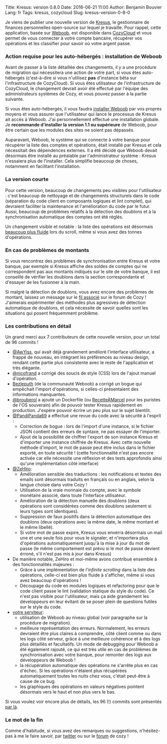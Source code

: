 Title: Kresus: version 0.8.0
Date: 2016-06-21 11:00
Author: Benjamin Bouvier
Lang: fr
Tags: kresus, cozycloud
Slug: kresus-version-0-8-0

Je viens de publier une nouvelle version de
[Kresus](https://github.com/bnjbvr/kresus/), le gestionnaire de finances
personnelles open-source sur lequel je travaille. Pour rappel, cette
application, basée sur [Weboob](http://weboob.org/), est disponible dans
[CozyCloud](https://cozy.io/en/) et vous permet de vous connecter à votre
compte bancaire, récupérer vos opérations et les classifier pour savoir où
votre argent passe.

### Action requise pour les auto-hébergés : installation de Weboob

Avant de passer à la liste détaillée des changements, il y a une procédure de
migration qui nécessitera une action de votre part, si vous êtes auto-hébergés
(c'est-à-dire si vous n'utilisez **pas** d'instance bêta sur l'infrastructure
de CozyCloud). Si vous êtes utilisateur de l'infrastructure de CozyCloud, le
changement devrait avoir été effectué par l'équipe des administrateurs systèmes
de Cozy, et vous pouvez passer à la partie suivante.

Si vous êtes auto-hébergés, il vous faudra [installer
Weboob](http://weboob.org/install) par vos propres moyens et vous assurer que
l'utilisateur qui lance le processus de Kresus ait accès à Weboob. J'ai
personnellement effectué une installation globale. Je **recommande d'installer
la version 1.1 ou supérieure** de Weboob, pour être certain que les modules des
sites ne soient pas dépassés.

Auparavant, Weboob, le système qui se connecte à votre banque pour récupérer la
liste des comptes et opérations, était installé par Kresus et cela nécessitait
des dépendences externes. Il a été décidé que Weboob devait désormais être
installé au préalable par l'administrateur système : Kresus n'essaiera plus de
l'installer. Cela simplifie beaucoup de choses, notamment en facilitant
l'installation.

### La version courte

Pour cette version, beaucoup de changements peu visibles pour l'utilisateur :
c'est beaucoup de nettoyage et de changements structurels dans le code
(séparation du code client en composants logiques et lint complet), qui
devraient faciliter la maintenance et l'amélioration du code par le futur.
Aussi, beaucoup de problèmes relatifs à la détection des doublons et à la
synchronisation automatique des comptes ont été réglés.

Un changement visible et notable : la liste des opérations est désormais
[beaucoup plus fluide](https://twitter.com/bnjbvr/status/730309653943492612)
lors du scroll, même si vous avez des tonnes d'opérations.

### En cas de problèmes de montants

Si vous rencontrez des problèmes de synchronisation entre Kresus et votre
banque, par exemple si Kresus affiche des soldes de comptes qui ne
correspondent pas aux montants indiqués sur le site de votre banque, il est
conseillé de vérifier les doublons dans la section correspondante et d'essayer
de les fusionner à la main.

Si malgré la détection de doublons, vous avez encore des problèmes de montant,
laissez un message sur le [fil associé](https://forum.cozy.io/t/app-kresus/224)
sur le forum de Cozy ! J'aimerais expérimenter des méthodes plus agressives de
détection automatique de doublons, et cela nécessite de savoir quelles sont les
situations qui posent fréquemment problème.

### Les contributions en détail

Un grand merci aux 7 contributeurs de cette nouvelle version, pour un total de
96 commits !

- [@AwYiss](https://github.com/AwYiss), qui avait déjà grandement amélioré
  l'interface utilisateur, a frappé de nouveau, en intégrant les préférences au
  niveau design, rendant cette partie plus consistente avec le reste de
  l'application et très élégante.
- [@nicofrand](https://github.com/nicofrand) a corrigé des soucis de style
  (CSS) lors de l'ajout manuel d'opération.
- [Bezleputh](https://www.openhub.net/accounts/Bezleputh) (de la communauté
  Weboob) a corrigé un bogue qui empêchait l'import d'opérations, si celles-ci
  présentaient des informations manquantes.
- [@brouberol](https://github.com/brouberol) a ajouté un Dockerfile (ou
  [RecetteÀMarcel](https://github.com/brouberol/marcel) pour les puristes de l'OS
  souverain) afin de pouvoir tester Kresus rapidement en production. J'espère
  pouvoir écrire un peu plus sur le sujet bientôt.
- [@PandiPanda69](https://github.com/PandiPanda69) a effectué une revue du code
  avec la sécurité à l'esprit :
    - Correction de bogue : lors de l'import d'une instance, si le fichier JSON
      contient des erreurs de syntaxe, ne pas essayer de l'importer.
    - Ajout de la possibilité de chiffrer l'export de son instance Kresus et
      d'importer une instance chiffrée de Kresus. Avec cette nouvelle méthode
      d'import, le mot de passe peut être inclus dans le fichier exporté, en
      toute sécurité ! (cette fonctionnalité n'est pas encore activée car elle
      nécessite une réflexion et des tests approfondis ainsi qu'une
      implémentation côté interface)
- [@ZeHiro](https://github.com/ZeHiro):
    - Amélioration sensible des traductions : les notifications et textes des
      emails sont désormais traduits en français ou en anglais, selon la langue
      choisie dans votre Cozy !
    - Utilisation de la vraie monnaie du compte, avec le symbole monétaire
      associé, dans toute l'interface utilisateur.
    - Amélioration de la détection manuelle des doublons (deux opérations sont
      considérées comme des doublons seulement si leurs types sont identiques).
    - Suppression de faux positifs dans la détection automatique des doublons
      (deux opérations avec la même date, le même montant et le même libellé).
    - Si votre mot de passe expire, Kresus vous enverra désormais un mail une
      et une seule fois pour vous le signaler, et n'importera plus d'opérations
      automatiquement jusqu'à la mise à jour du mot de passe (le même comportement
      est prévu si le mot de passe devient érroné, s'il n'est pas mis à jour dans
      Kresus)
- De manière notable, ZeHiro et moi-même avons contribué ensemble à des
  fonctionnalités majeures :
    - Grâce à une implémentation de *l'infinite scrolling* dans la
      liste des opérations, celle-ci est bien plus fluide à s'afficher, même si
      vous avez beaucoup d'opérations !
    - Découpage du code en modules logiques et refactoring pour que le code
      client passe le lint (validation statique du style du code). Ce n'est pas
      visible pour l'utilisateur, mais ça aide grandement les développeurs en
      leur évitant de se poser plein de questions futiles sur le style du code.
- [votre serviteur](https://github.com/bnjbvr):
    - utilisation de Weboob au niveau global (voir paragraphe sur la procédure
      de migration).
    - meilleure représentation des erreurs. Normalement, les erreurs devraient
      être plus claires à comprendre, côté client comme ou dans les logs côté
      serveur, grâce à une meilleure cohérence et à des logs plus détaillés et
      facultatifs. Un mode de debugging pour Weboob a été également rajouté, ce
      qui est très utile en cas de problèmes de synchronisation avec votre
      banque, pour remonter des logs aux développeurs de Weboob !
    - la récupération automatique des opérations ne s'arrête plus en cas
      d'échec. Si les opérations n'étaient plus récupérées automatiquement
      toutes les nuits chez vous, c'était peut-être à cause de ce bug.
    - les graphiques des opérations en valeurs négatives pointent désormais
      vers le haut et non plus vers le bas.

Si vous voulez voir encore plus de détails, les 96 (!) commits sont présentés [par
là](https://github.com/bnjbvr/kresus/compare/19312b5c081404eda3d1d23bea410cfb04b103da...6fb93ab3a45ccbb3afcd8ccc62b737fe63c4d395).

### Le mot de la fin

Comme d'habitude, si vous avez des remarques ou suggestions,
n'hésitez-pas à me le faire savoir, par
[twitter](https://twitter.com/bnjbvr/) ou sur le
[forum](https://forum.cozy.io/t/app-kresus/224) de cozy !

